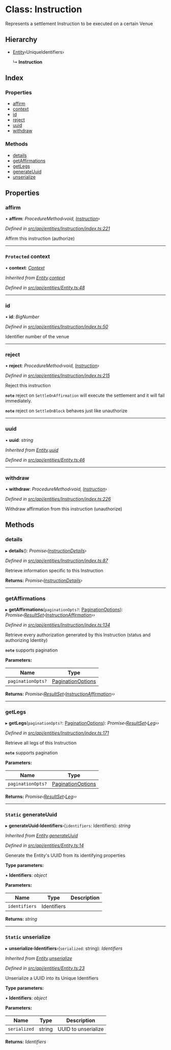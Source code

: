 # Class: Instruction

Represents a settlement Instruction to be executed on a certain Venue

## Hierarchy

* [Entity](entity.md)‹UniqueIdentifiers›

  ↳ **Instruction**

## Index

### Properties

* [affirm](instruction.md#affirm)
* [context](instruction.md#protected-context)
* [id](instruction.md#id)
* [reject](instruction.md#reject)
* [uuid](instruction.md#uuid)
* [withdraw](instruction.md#withdraw)

### Methods

* [details](instruction.md#details)
* [getAffirmations](instruction.md#getaffirmations)
* [getLegs](instruction.md#getlegs)
* [generateUuid](instruction.md#static-generateuuid)
* [unserialize](instruction.md#static-unserialize)

## Properties

###  affirm

• **affirm**: *ProcedureMethod‹void, [Instruction](instruction.md)›*

*Defined in [src/api/entities/Instruction/index.ts:221](https://github.com/PolymathNetwork/polymesh-sdk/blob/a0872cf4/src/api/entities/Instruction/index.ts#L221)*

Affirm this instruction (authorize)

___

### `Protected` context

• **context**: *[Context](context.md)*

*Inherited from [Entity](entity.md).[context](entity.md#protected-context)*

*Defined in [src/api/entities/Entity.ts:48](https://github.com/PolymathNetwork/polymesh-sdk/blob/a0872cf4/src/api/entities/Entity.ts#L48)*

___

###  id

• **id**: *BigNumber*

*Defined in [src/api/entities/Instruction/index.ts:50](https://github.com/PolymathNetwork/polymesh-sdk/blob/a0872cf4/src/api/entities/Instruction/index.ts#L50)*

Identifier number of the venue

___

###  reject

• **reject**: *ProcedureMethod‹void, [Instruction](instruction.md)›*

*Defined in [src/api/entities/Instruction/index.ts:215](https://github.com/PolymathNetwork/polymesh-sdk/blob/a0872cf4/src/api/entities/Instruction/index.ts#L215)*

Reject this instruction

**`note`** reject on `SettleOnAffirmation` will execute the settlement and it will fail immediately.

**`note`** reject on `SettleOnBlock` behaves just like unauthorize

___

###  uuid

• **uuid**: *string*

*Inherited from [Entity](entity.md).[uuid](entity.md#uuid)*

*Defined in [src/api/entities/Entity.ts:46](https://github.com/PolymathNetwork/polymesh-sdk/blob/a0872cf4/src/api/entities/Entity.ts#L46)*

___

###  withdraw

• **withdraw**: *ProcedureMethod‹void, [Instruction](instruction.md)›*

*Defined in [src/api/entities/Instruction/index.ts:226](https://github.com/PolymathNetwork/polymesh-sdk/blob/a0872cf4/src/api/entities/Instruction/index.ts#L226)*

Withdraw affirmation from this instruction (unauthorize)

## Methods

###  details

▸ **details**(): *Promise‹[InstructionDetails](../globals.md#instructiondetails)›*

*Defined in [src/api/entities/Instruction/index.ts:87](https://github.com/PolymathNetwork/polymesh-sdk/blob/a0872cf4/src/api/entities/Instruction/index.ts#L87)*

Retrieve information specific to this Instruction

**Returns:** *Promise‹[InstructionDetails](../globals.md#instructiondetails)›*

___

###  getAffirmations

▸ **getAffirmations**(`paginationOpts?`: [PaginationOptions](../interfaces/paginationoptions.md)): *Promise‹[ResultSet](../interfaces/resultset.md)‹[InstructionAffirmation](../interfaces/instructionaffirmation.md)››*

*Defined in [src/api/entities/Instruction/index.ts:134](https://github.com/PolymathNetwork/polymesh-sdk/blob/a0872cf4/src/api/entities/Instruction/index.ts#L134)*

Retrieve every authorization generated by this Instruction (status and authorizing Identity)

**`note`** supports pagination

**Parameters:**

Name | Type |
------ | ------ |
`paginationOpts?` | [PaginationOptions](../interfaces/paginationoptions.md) |

**Returns:** *Promise‹[ResultSet](../interfaces/resultset.md)‹[InstructionAffirmation](../interfaces/instructionaffirmation.md)››*

___

###  getLegs

▸ **getLegs**(`paginationOpts?`: [PaginationOptions](../interfaces/paginationoptions.md)): *Promise‹[ResultSet](../interfaces/resultset.md)‹[Leg](../interfaces/leg.md)››*

*Defined in [src/api/entities/Instruction/index.ts:171](https://github.com/PolymathNetwork/polymesh-sdk/blob/a0872cf4/src/api/entities/Instruction/index.ts#L171)*

Retrieve all legs of this Instruction

**`note`** supports pagination

**Parameters:**

Name | Type |
------ | ------ |
`paginationOpts?` | [PaginationOptions](../interfaces/paginationoptions.md) |

**Returns:** *Promise‹[ResultSet](../interfaces/resultset.md)‹[Leg](../interfaces/leg.md)››*

___

### `Static` generateUuid

▸ **generateUuid**‹**Identifiers**›(`identifiers`: Identifiers): *string*

*Inherited from [Entity](entity.md).[generateUuid](entity.md#static-generateuuid)*

*Defined in [src/api/entities/Entity.ts:14](https://github.com/PolymathNetwork/polymesh-sdk/blob/a0872cf4/src/api/entities/Entity.ts#L14)*

Generate the Entity's UUID from its identifying properties

**Type parameters:**

▪ **Identifiers**: *object*

**Parameters:**

Name | Type | Description |
------ | ------ | ------ |
`identifiers` | Identifiers |   |

**Returns:** *string*

___

### `Static` unserialize

▸ **unserialize**‹**Identifiers**›(`serialized`: string): *Identifiers*

*Inherited from [Entity](entity.md).[unserialize](entity.md#static-unserialize)*

*Defined in [src/api/entities/Entity.ts:23](https://github.com/PolymathNetwork/polymesh-sdk/blob/a0872cf4/src/api/entities/Entity.ts#L23)*

Unserialize a UUID into its Unique Identifiers

**Type parameters:**

▪ **Identifiers**: *object*

**Parameters:**

Name | Type | Description |
------ | ------ | ------ |
`serialized` | string | UUID to unserialize  |

**Returns:** *Identifiers*
